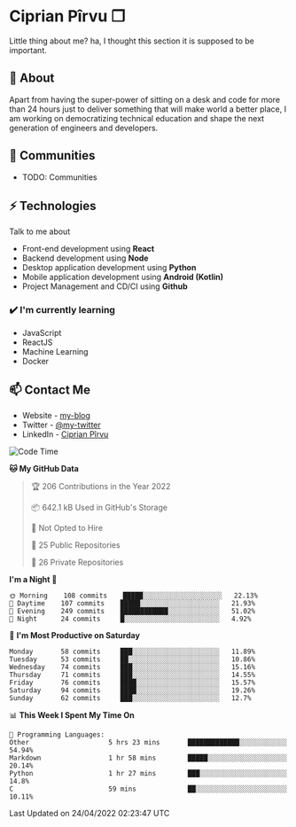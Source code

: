 # Ciprian Pîrvu ❐

Little thing about me? ha, I thought this section it is supposed to be important.

## 🧐 About

Apart from having the super-power of sitting on a desk and code for more than 24 hours just to deliver something that will make world a better place, I am working on democratizing technical education and shape the next generation of engineers and developers.

## 👯 Communities

-   TODO: Communities

## ⚡ Technologies

Talk to me about

-   Front-end development using **React**
-   Backend development using **Node**
-   Desktop application development using **Python**
-   Mobile application development using **Android (Kotlin)**
-   Project Management and CD/CI using **Github**

### ✔️ I'm currently learning

-   JavaScript
-   ReactJS
-   Machine Learning
-   Docker

## 📫 Contact Me

-   Website - [my-blog]()
-   Twitter - [@my-twitter]()
-   LinkedIn - [Ciprian Pîrvu](https://www.linkedin.com/in/p%C3%AErvu-ciprian-cristian-4415991b1/)

<!--START_SECTION:waka-->
![Code Time](http://img.shields.io/badge/Code%20Time-1%2C133%20hrs%2027%20mins-blue)

**🐱 My GitHub Data** 

> 🏆 206 Contributions in the Year 2022
 > 
> 📦 642.1 kB Used in GitHub's Storage 
 > 
> 🚫 Not Opted to Hire
 > 
> 📜 25 Public Repositories 
 > 
> 🔑 26 Private Repositories  
 > 
**I'm a Night 🦉** 

```text
🌞 Morning    108 commits    █████░░░░░░░░░░░░░░░░░░░░   22.13% 
🌆 Daytime    107 commits    █████░░░░░░░░░░░░░░░░░░░░   21.93% 
🌃 Evening    249 commits    ████████████░░░░░░░░░░░░░   51.02% 
🌙 Night      24 commits     █░░░░░░░░░░░░░░░░░░░░░░░░   4.92%

```
📅 **I'm Most Productive on Saturday** 

```text
Monday       58 commits     ███░░░░░░░░░░░░░░░░░░░░░░   11.89% 
Tuesday      53 commits     ██░░░░░░░░░░░░░░░░░░░░░░░   10.86% 
Wednesday    74 commits     ███░░░░░░░░░░░░░░░░░░░░░░   15.16% 
Thursday     71 commits     ███░░░░░░░░░░░░░░░░░░░░░░   14.55% 
Friday       76 commits     ████░░░░░░░░░░░░░░░░░░░░░   15.57% 
Saturday     94 commits     ████░░░░░░░░░░░░░░░░░░░░░   19.26% 
Sunday       62 commits     ███░░░░░░░░░░░░░░░░░░░░░░   12.7%

```


📊 **This Week I Spent My Time On** 

```text
💬 Programming Languages: 
Other                    5 hrs 23 mins       █████████████░░░░░░░░░░░░   54.94% 
Markdown                 1 hr 58 mins        █████░░░░░░░░░░░░░░░░░░░░   20.14% 
Python                   1 hr 27 mins        ███░░░░░░░░░░░░░░░░░░░░░░   14.8% 
C                        59 mins             ██░░░░░░░░░░░░░░░░░░░░░░░   10.11%

```


 Last Updated on 24/04/2022 02:23:47 UTC
<!--END_SECTION:waka-->
